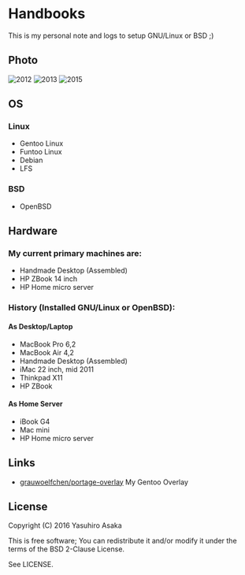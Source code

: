 # Handbooks

This is my personal note and logs to setup GNU/Linux or BSD ;)

## Photo

![2012](https://farm4.staticflickr.com/3712/11292629953_6ae0169144_m.jpg)
![2013](https://farm9.staticflickr.com/8296/7845401984_1a034d7805_m.jpg)
![2015](https://farm2.staticflickr.com/1479/23932310164_85895098de_m.jpg)


## OS

### Linux

* Gentoo Linux
* Funtoo Linux
* Debian
* LFS

### BSD

* OpenBSD


## Hardware

### My current primary machines are:

* Handmade Desktop (Assembled)
* HP ZBook 14 inch
* HP Home micro server

### History (Installed GNU/Linux or OpenBSD):

#### As Desktop/Laptop

* MacBook Pro 6,2
* MacBook Air 4,2
* Handmade Desktop (Assembled)
* iMac 22 inch, mid 2011
* Thinkpad X11
* HP ZBook

#### As Home Server

* iBook G4
* Mac mini
* HP Home micro server


## Links

* [grauwoelfchen/portage-overlay](https://github.com/grauwoelfchen/portage-overlay) My Gentoo Overlay


## License

Copyright (C) 2016 Yasuhiro Asaka

This is free software;
You can redistribute it and/or modify it under the terms of the BSD 2-Clause License.

See LICENSE.
